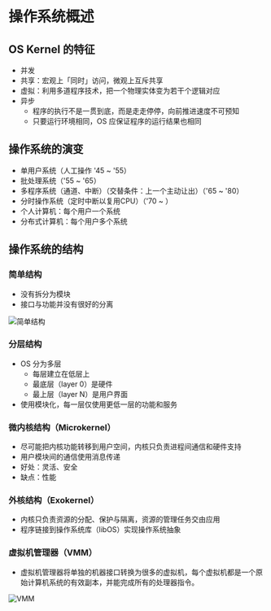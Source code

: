 # 操作系统概述

## OS Kernel 的特征

* 并发
* 共享：宏观上「同时」访问，微观上互斥共享
* 虚拟：利用多道程序技术，把一个物理实体变为若干个逻辑对应
* 异步
  * 程序的执行不是一贯到底，而是走走停停，向前推进速度不可预知
  * 只要运行环境相同，OS 应保证程序的运行结果也相同

## 操作系统的演变

* 单用户系统（人工操作 '45 ~ '55）
* 批处理系统（'55 ~ '65）
* 多程序系统（通道、中断）（交替条件：上一个主动让出）（'65 ~ '80）
* 分时操作系统（定时中断以复用CPU）（'70 ~ ）
* 个人计算机：每个用户一个系统
* 分布式计算机：每个用户多个系统

## 操作系统的结构

### 简单结构

* 没有拆分为模块
* 接口与功能并没有很好的分离

![简单结构](resources/simple-architecture.jpg)

### 分层结构

* OS 分为多层
  * 每层建立在低层上
  * 最底层（layer 0）是硬件
  * 最上层（layer N）是用户界面
* 使用模块化，每一层仅使用更低一层的功能和服务

### 微内核结构（Microkernel）

* 尽可能把内核功能转移到用户空间，内核只负责进程间通信和硬件支持
* 用户模块间的通信使用消息传递
* 好处：灵活、安全
* 缺点：性能

### 外核结构（Exokernel）

* 内核只负责资源的分配、保护与隔离，资源的管理任务交由应用
* 程序链接到操作系统库（libOS）实现操作系统抽象

### 虚拟机管理器（VMM）

* 虚拟机管理器将单独的机器接口转换为很多的虚拟机，每个虚拟机都是一个原始计算机系统的有效副本，并能完成所有的处理器指令。

![VMM](resources/vmm.jpg)
